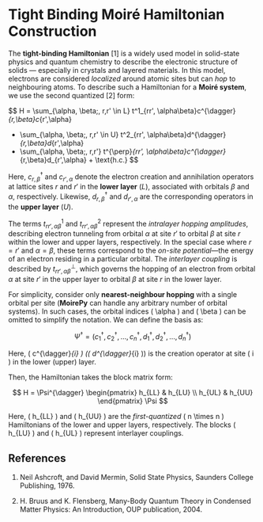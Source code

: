 # Tight Binding Moiré Hamiltonian Construction

The **tight-binding Hamiltonian** [1] is a widely used model in solid-state physics and quantum chemistry to describe the electronic structure of solids — especially in crystals and layered materials. In this model, electrons are considered *localized* around atomic sites but can *hop* to neighbouring atoms. To describe such a Hamiltonian for a **Moiré system**, we use the second quantized [2] form:

$$
H = \sum_{\alpha, \beta;\, r,r' \in L} t^1_{rr', \alpha\beta}c^{\dagger}_{r,\beta}c_{r',\alpha} 
+ \sum_{\alpha, \beta;\, r,r' \in U} t^2_{rr', \alpha\beta}d^{\dagger}_{r,\beta}d_{r',\alpha} 
+ \sum_{\alpha, \beta;\, r,r'} t^{\perp}_{rr', \alpha\beta}c^{\dagger}_{r,\beta}d_{r',\alpha} + \text{h.c.}
$$

Here, $c^{\dagger}_{r,\beta}$ and $c_{r',\alpha}$ denote the electron creation and annihilation operators at lattice sites $r$ and $r'$ in the **lower layer** ($L$), associated with orbitals $\beta$ and $\alpha$, respectively. Likewise, $d^{\dagger}_{r,\beta}$ and $d_{r',\alpha}$ are the corresponding operators in the **upper layer** ($U$).

The terms $t^1_{rr', \alpha\beta}$ and $t^2_{rr', \alpha\beta}$ represent the *intralayer hopping amplitudes*, describing electron tunneling from orbital $\alpha$ at site $r'$ to orbital $\beta$ at site $r$ within the lower and upper layers, respectively. In the special case where $r = r'$ and $\alpha = \beta$, these terms correspond to the *on-site potential*—the energy of an electron residing in a particular orbital. The *interlayer coupling* is described by $t^{\perp}_{rr', \alpha\beta}$, which governs the hopping of an electron from orbital $\alpha$ at site $r'$ in the upper layer to orbital $\beta$ at site $r$ in the lower layer.

For simplicity, consider only **nearest-neighbour hopping** with a single orbital per site (**MoirePy** can handle any arbitrary number of orbital systems). In such cases, the orbital indices \( \alpha \) and \( \beta \) can be omitted to simplify the notation. We can define the basis as:

$$
\Psi^{\dagger} = (c^{\dagger}_{1}, c^{\dagger}_{2}, \dots, c^{\dagger}_{n}, d^{\dagger}_{1}, d^{\dagger}_{2}, \dots, d^{\dagger}_{n})
$$

Here, \( c^{\dagger}_{i} \) (\( d^{\dagger}_{i} \)) is the creation operator at site \( i \) in the lower (upper) layer.

Then, the Hamiltonian takes the block matrix form:

$$
H = \Psi^{\dagger}
\begin{pmatrix}
h_{LL} & h_{LU} \\
h_{UL} & h_{UU}
\end{pmatrix}
\Psi
$$

Here, \( h_{LL} \) and \( h_{UU} \) are the *first-quantized* \( n \times n \) Hamiltonians of the lower and upper layers, respectively. The blocks \( h_{LU} \) and \( h_{UL} \) represent interlayer couplings.

## References

1. Neil Ashcroft, and David Mermin, Solid State Physics, Saunders College Publishing, 1976.

2. H. Bruus and K. Flensberg, Many-Body Quantum Theory in Condensed Matter Physics: An Introduction, OUP publication, 2004.